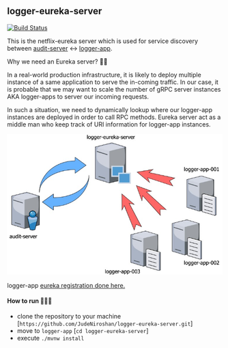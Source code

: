 ## logger-eureka-server

[![Build Status](https://travis-ci.org/JudeNiroshan/logger-eureka-server.svg?branch=master)](https://travis-ci.org/JudeNiroshan/logger-eureka-server)

This is the netflix-eureka server which is used for service discovery
between [audit-server](https://github.com/JudeNiroshan/audit-server) ↔️ 
[logger-app](https://github.com/JudeNiroshan/logger-app). 

Why we need an Eureka server? 🤷🏼

In a real-world production infrastructure, it is likely to deploy multiple
instance of a same application to serve the in-coming traffic. In our case, 
it is probable that we may want to scale the number of gRPC server instances 
AKA logger-apps to server our incoming requests. 

In such a situation, we need to dynamically lookup where our logger-app 
instances are deployed in order to call RPC methods. Eureka server act 
as a middle man who keep track of URI information for logger-app instances.

![Alt text](docs/overview.jpg?raw=true "Title")

logger-app [eureka registration done here.](https://github.com/JudeNiroshan/logger-app/blob/master/src/register-app.js)

#### How to run 🏃🏽‍♂️
 
 - clone the repository to your machine [`https://github.com/JudeNiroshan/logger-eureka-server.git`]
 - move to `logger-app` [`cd logger-eureka-server`]
 - execute `./mvnw install`
